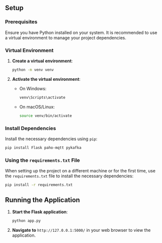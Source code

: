 ## Setup

### Prerequisites

Ensure you have Python installed on your system. It is recommended to use a virtual environment to manage your project dependencies.

### Virtual Environment

1. **Create a virtual environment**:
    ```bash
    python -m venv venv
    ```

2. **Activate the virtual environment**:
    - On Windows:
        ```bash
        venv\Scripts\activate
        ```
    - On macOS/Linux:
        ```bash
        source venv/bin/activate
        ```

### Install Dependencies

Install the necessary dependencies using `pip`:

```bash
pip install Flask paho-mqtt pykafka
```

### Using the `requirements.txt` File

When setting up the project on a different machine or for the first time, use the `requirements.txt` file to install the necessary dependencies:

```bash
pip install -r requirements.txt
```

## Running the Application

1. **Start the Flask application**:
    ```bash
    python app.py
    ```

2. **Navigate to** `http://127.0.0.1:5000/` in your web browser to view the application.
